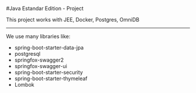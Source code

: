 #Java Estandar Edition - Project


This project works with JEE, Docker, Postgres, OmniDB

------------


We use many libraries like:


- spring-boot-starter-data-jpa
- postgresql
- springfox-swagger2
- springfox-swagger-ui
- spring-boot-starter-security
- spring-boot-starter-thymeleaf
- Lombok

